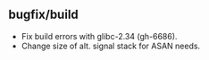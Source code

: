 ## bugfix/build

* Fix build errors with glibc-2.34 (gh-6686).
* Change size of alt. signal stack for ASAN needs.
